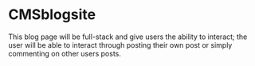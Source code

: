 # CMSblogsite
This blog page will be full-stack and give users the ability to interact; the user will be able to interact through posting their own post or simply commenting on other users posts.
